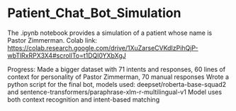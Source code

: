 # Patient_Chat_Bot_Simulation
The .ipynb notebook provides a simulation of a patient whose name is Pastor Zimmerman.
Colab link: https://colab.research.google.com/drive/1XuZarseCVKdIzPihQjP-wbTlRxRPX3X4#scrollTo=t1DQl0YXbXgJ

Progress: Made a bigger dataset with 71 intents and responses, 60 lines of context for personality of Pastor Zimmerman, 70 manual responses
Wrote a python script for the final bot, models used: deepset/roberta-base-squad2 and sentence-transformers/paraphrase-xlm-r-multilingual-v1
Model uses both context recognition and intent-based matching

